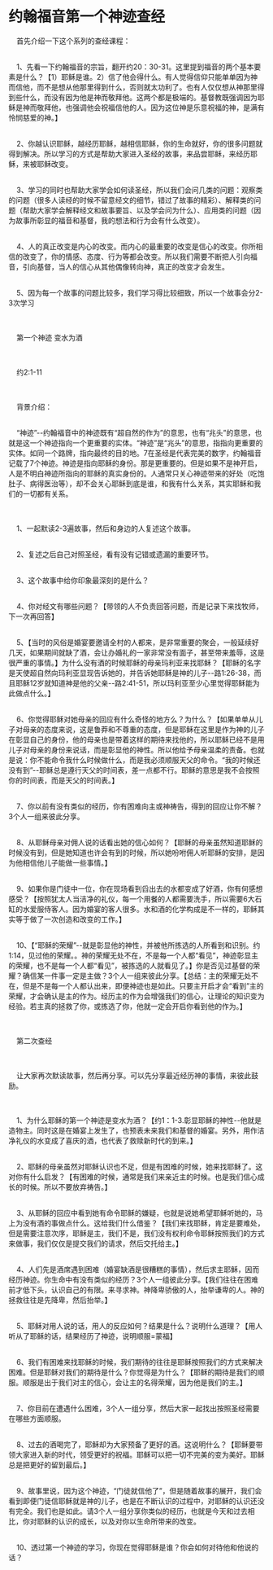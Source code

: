 # 约翰福音第一个神迹查经



<p>&nbsp; &nbsp; 首先介绍一下这个系列的查经课程：</p>

<p><br />
&nbsp; &nbsp; 1、先看一下约翰福音的宗旨，翻开约20：30-31。这里提到福音的两个基本要素是什么？【1）耶稣是谁。2）信了他会得什么。有人觉得信仰只能单单因为神而信他，而不是想从他那里得到什么，否则就太功利了。也有人仅仅想从神那里得到些什么，而没有因为他是神而敬拜他。这两个都是极端的。基督教既强调因为耶稣是神而敬拜他，也强调他会祝福信他的人。因为这位神是乐意祝福的神，是满有怜悯慈爱的神。】</p>

<p><br />
&nbsp; &nbsp; 2、你越认识耶稣，越经历耶稣，越相信耶稣，你的生命就好，你的很多问题就得到解决。所以学习的方式是帮助大家进入圣经的故事，来品尝耶稣，来经历耶稣，来被耶稣改变。</p>

<p><br />
&nbsp; &nbsp; 3、学习的同时也帮助大家学会如何读圣经，所以我们会问几类的问题：观察类的问题（很多人读经的时候不留意经文的细节，错过了故事的精彩）、解释类的问题（帮助大家学会解释经文和故事要旨、以及学会问为什么）、应用类的问题（因为故事所彰显的福音和基督，我的想法和行为会有什么改变）。</p>

<p><br />
&nbsp; &nbsp; 4、人的真正改变是内心的改变。而内心的最重要的改变是信心的改变。你所相信的改变了，你的情感、态度、行为等都会改变。所以我们需要不断把人引向福音，引向基督，当人的信心从其他偶像转向神，真正的改变才会发生。</p>

<p><br />
&nbsp; &nbsp; 5、因为每一个故事的问题比较多，我们学习得比较细致，所以一个故事会分2-3次学习</p>

<p><br />
&nbsp;<br />
&nbsp; &nbsp; 第一个神迹 变水为酒</p>

<p><br />
&nbsp;<br />
&nbsp; &nbsp; 约2:1-11</p>

<p><br />
&nbsp;<br />
&nbsp; &nbsp; 背景介绍：</p>

<p><br />
&nbsp; &nbsp; “神迹”--约翰福音中的神迹既有“超自然的作为”的意思，也有“兆头”的意思，也就是这一个神迹指向一个更重要的实体。“神迹”是“兆头”的意思，指指向更重要的实体。如同一个路牌，指向最终的目的地。7在圣经是代表完美的数字，约翰福音记载了7个神迹。神迹是指向耶稣的身份。那是更重要的。但是如果不是神开启，人是不明白神迹所指向的耶稣的真实身份的。人通常只关心神迹带来的好处（吃饱肚子、病得医治等），却不会关心耶稣到底是谁，和我有什么关系，其实耶稣和我们的一切都有关系。</p>

<p><br />
&nbsp;<br />
&nbsp; &nbsp; 1、一起默读2-3遍故事，然后和身边的人复述这个故事。</p>

<p><br />
&nbsp; &nbsp; 2、复述之后自己对照圣经，看有没有记错或遗漏的重要环节。</p>

<p><br />
&nbsp; &nbsp; 3、这个故事中给你印象最深刻的是什么？</p>

<p><br />
&nbsp; &nbsp; 4、你对经文有哪些问题？【带领的人不负责回答问题，而是记录下来找牧师，下一次再回答】</p>

<p><br />
&nbsp; &nbsp; 5、【当时的风俗是婚宴要邀请全村的人都来，是非常重要的聚会，一般延续好几天，如果期间就缺了酒，会让办婚礼的一家非常没有面子，甚至带来羞辱，这是很严重的事情。】为什么没有酒的时候耶稣的母亲玛利亚来找耶稣？【耶稣的名字是天使超自然向玛利亚显现告诉她的，并告诉她耶稣是神的儿子--路1:26-38，而且耶稣12岁就知道神是他的父亲--路2:41-51，所以玛利亚至少心里觉得耶稣能为此做点什么。】</p>

<p><br />
&nbsp; &nbsp; 6、你觉得耶稣对她母亲的回应有什么奇怪的地方么？为什么？【如果单单从儿子对母亲的态度来说，这是鲁莽和不尊重的态度，但是耶稣在这里是作为神的儿子在彰显自己的身份，他的母亲也是带着这样的期待来找他的，所以耶稣已经不是用儿子对母亲的身份来说话，而是彰显他的神性。所以他给予母亲温柔的责备。也就是说：你不能命令我什么时候做什么，而是我必须顺服天父的命令。“我的时候还没有到”--耶稣总是遵行天父的时间表，差一点都不行。耶稣的意思是我不会按照你的时间表，而是天父的时间表。】</p>

<p><br />
&nbsp; &nbsp; 7、你以前有没有类似的经历，你有困难向主或神祷告，得到的回应让你不解？3个人一组来彼此分享。</p>

<p><br />
&nbsp; &nbsp; 8、从耶稣母亲对佣人说的话看出她的信心如何？【耶稣的母亲虽然知道耶稣的时候没有到，但是她知道也许会有到的时候，所以她吩咐佣人听耶稣的安排，是因为他相信他儿子能做一些事情。】</p>

<p><br />
&nbsp; &nbsp; 9、如果你是门徒中一位，你在现场看到舀出去的水都变成了好酒，你有何感想感受？【按照犹太人当洁净的礼仪，每一个用餐的人都需要洗手，所以需要6大石缸的水爱服侍客人。因为婚宴的客人很多。水和酒的化学构成是不一样的，耶稣其实等于做了一次创造和改变的工作。】</p>

<p><br />
&nbsp; &nbsp; 10、【“耶稣的荣耀”--就是彰显他的神性，并被他所拣选的人所看到和识别。约1:14，见过他的荣耀。。神的荣耀无处不在，不是每一个人都“看见”，神迹彰显主的荣耀，也不是每一个人都“看见”，被拣选的人就看见了。】你是否见过基督的荣耀？确信某一件事一定是主做？3个人一组来彼此分享。【总结：主的荣耀无处不在，但是不是每一个人都认出来，即便神迹也是如此。只要主开启才会“看到”主的荣耀，才会确认是主的作为。经历主的作为会增强我们的信心，让理论的知识变为经验。若主真的拯救了你，或拣选了你，他就一定会开启你看到他的作为。】</p>

<p><br />
&nbsp;<br />
&nbsp; &nbsp; 第二次查经</p>

<p><br />
&nbsp;<br />
&nbsp; &nbsp; 让大家再次默读故事，然后再分享。可以先分享最近经历神的事情，来彼此鼓励。</p>

<p><br />
&nbsp;<br />
&nbsp; &nbsp; 1、为什么耶稣的第一个神迹是变水为酒？【约1：1-3.彰显耶稣的神性--他就是造物主。同时这是在婚宴上发生了，也预表未来我们和基督的婚宴。另外，用作洁净礼仪的水变成了喜庆的酒，也代表了救赎新时代的到来。】</p>

<p><br />
&nbsp; &nbsp; 2、耶稣的母亲虽然对耶稣认识也不足，但是有困难的时候，她来找耶稣了。这对你有什么启发？【有困难的时候，通常是我们来亲近主的时候。也是我们信心成长的时候。所以不要放弃祷告。】</p>

<p><br />
&nbsp; &nbsp; 3、从耶稣的回应中看到她有命令耶稣的嫌疑，也就是说她希望耶稣听她的，马上为没有酒的事做点什么。这给我们什么借鉴？【我们来找耶稣，肯定是要难处，但是需要注意次序，耶稣是主，我们不是，我们没有权利命令耶稣按照我们的方式来做事，我们仅仅是提交我们的请求，然后交托给主。】</p>

<p><br />
&nbsp; &nbsp; 4、人们先是酒席遇到困难（婚宴缺酒是很糟糕的事情），然后求主耶稣，因而经历神迹。你生命中有没有类似的经历？3个人一组彼此分享。【我们往往在困难前才低下头，认识自己的有限。来寻求神。神降卑骄傲的人，抬举谦卑的人。神的拯救往往是先降卑，然后抬举。】</p>

<p><br />
&nbsp; &nbsp; 5、耶稣对用人说的话，用人的反应如何？结果是什么？说明什么道理？【用人听从了耶稣的话，结果经历了神迹，说明顺服=蒙福】</p>

<p><br />
&nbsp; &nbsp; 6、我们有困难来找耶稣的时候，我们期待的往往是耶稣按照我们的方式来解决困难。但是耶稣对我们的期待是什么？你觉得是为什么？【耶稣的期待是我们的顺服。顺服是出于我们对主的信心，会让主的名得荣耀，因为他是我们的主。】</p>

<p><br />
&nbsp; &nbsp; 7、你目前在遭遇什么困难，3个人一组分享，然后大家一起找出按照圣经需要在哪些方面顺服。</p>

<p><br />
&nbsp; &nbsp; 8、过去的酒喝完了，耶稣却为大家预备了更好的酒。这说明什么？【耶稣要带领大家进入新的时代，领受更好的祝福。耶稣可以把一切不完美的变为美好。耶稣总是把更好的留到最后。】</p>

<p><br />
&nbsp; &nbsp; 9、故事里说，因为这个神迹，“门徒就信他了”，但是随着故事的展开，我们会看到即便门徒信耶稣就是神的儿子，也是在不断认识的过程中，对耶稣的认识还没有完全。我们也是如此。请3个人一组分享你类似的经历，也就是今天和过去相比，你对耶稣的认识的成长，以及对你以生命所带来的改变。</p>

<p><br />
&nbsp; &nbsp; 10、透过第一个神迹的学习，你现在觉得耶稣是谁？你会如何对待他和他说的话？</p>